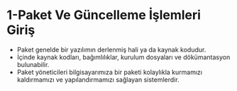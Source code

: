 # 1-Paket Ve Güncelleme İşlemleri Giriş
- Paket genelde bir yazılımın derlenmiş hali ya da kaynak kodudur.
- İçinde kaynak kodları, bağımlılıklar, kurulum dosyaları ve dökümantasyon bulunabilir.
- Paket yöneticileri bilgisayarımıza bir paketi kolaylıkla kurmamızı kaldırmamızı ve yapılandırmamızı sağlayan sistemlerdir.